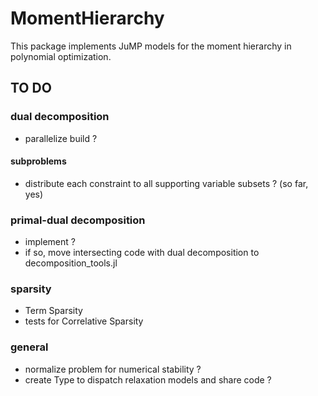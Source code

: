 # MomentHierarchy

This package implements JuMP models for the moment hierarchy in polynomial optimization.

## TO DO

### dual decomposition 

* parallelize build ?

#### subproblems

* distribute each constraint to all supporting variable subsets ? (so far, yes)

### primal-dual decomposition

* implement ?
* if so, move intersecting code with dual decomposition to decomposition_tools.jl

### sparsity 

* Term Sparsity
* tests for Correlative Sparsity

### general

* normalize problem for numerical stability ?
* create Type to dispatch relaxation models and share code ?